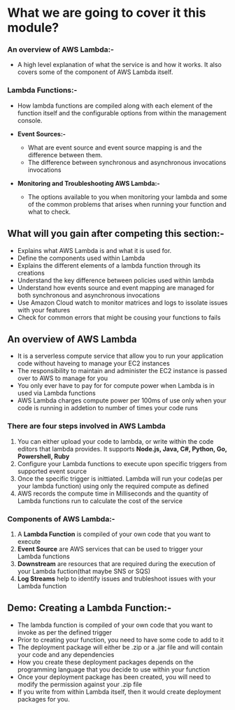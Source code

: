 # What we are going to cover it this module?

### An overview of AWS Lambda:-
* A high level explanation of what the service is and how it works. It also covers some of the component of AWS Lambda itself.

### Lambda Functions:-
- How lambda functions are compiled along with each element of the function itself and the configurable options from within the management console.

- **Event Sources:-**
  * What are event source and event source mapping is and the difference between them.
  * The difference between synchronous and asynchronous invocations invocations

- **Monitoring and Troubleshooting AWS Lambda:-**
  * The options available to you when monitoring your lambda and some of the common problems that arises when running your function and what to check.

## What will you gain after competing this section:-
* Explains what AWS Lambda is and what it is used for.
* Define the components used within Lambda
* Explains the different elements of a lambda function through its creations
* Understand the key difference between policies used within lambda
* Understand how events source and event mapping are managed for both synchronous and asynchronous invocations
* Use Amazon Cloud watch to monitor matrices and logs to issolate issues with your features
* Check for common errors that might be cousing your functions to fails

## An overview of AWS Lambda
* It is a serverless compute service that allow you to run your application code without haveing to manage your EC2 instances
* The responsibility to maintain and administer the EC2 instance is passed over to AWS to manage for you
* You only ever have to pay for for compute power when Lambda is in used  via Lambda functions
* AWS Lambda charges compute power per 100ms of use only when your code is running in addetion to number of times your code runs

### There are four steps involved in AWS Lambda
1. You can either upload your code to lambda, or write within the code editors that lambda provides. It supports **Node.js, Java, C#, Python, Go, Powershell, Ruby**
2. Configure your Lambda functions to execute upon specific triggers from supported event source
3. Once the specific trigger is inittiated. Lambda will run your code(as per your lambda function) using only the required compute as defined
4. AWS records the compute time in Milliseconds and the quantity of Lambda functions run to calculate the cost of the service

### Components of AWS Lambda:-
1. A **Lambda Function** is compiled of your own code that you want to execute
2. **Event Source** are AWS services that can be used to trigger your Lambda functions
3. **Downstream** are resources that are required during the execution of your Lambda fuction(that maybe SNS or SQS)
4. **Log Streams** help to identify issues and trubleshoot issues with your Lambda function 

## Demo: Creating a Lambda Function:-
* The lambda function is compiled of your own code that you want to invoke as per the defined trigger
* Prior to creating your function, you need to have some code to add to it
* The deployment package will either be .zip or a .jar file and will contain your code and any dependencies
* How you create these deployment packages depends on the programming language that you decide to use within your function
* Once your deployment package has been created, you will need to modify the permission against your .zip file
* If you write from within Lambda itself, then it would create deployment packages for you.